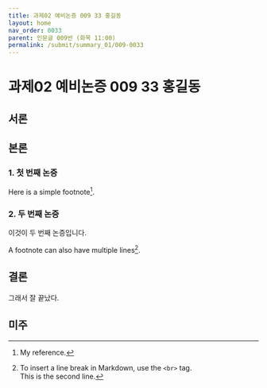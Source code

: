 ```yaml
---
title: 과제02 예비논증 009 33 홍길동 
layout: home
nav_order: 0033
parent: 인문글 009반 (화목 11:00)
permalink: /submit/summary_01/009-0033
---
```


# 과제02 예비논증 009 33 홍길동  


## 서론


## 본론

### 1. 첫 번째 논증

Here is a simple footnote[^1].

[^1]: My reference.  

### 2. 두 번째 논증

이것이 두 번째 논증입니다.

A footnote can also have multiple lines[^2].

[^2]: To insert a line break in Markdown, use the `<br>` tag.<br>This is the second line.

## 결론

그래서 잘 끝났다.

## 미주


